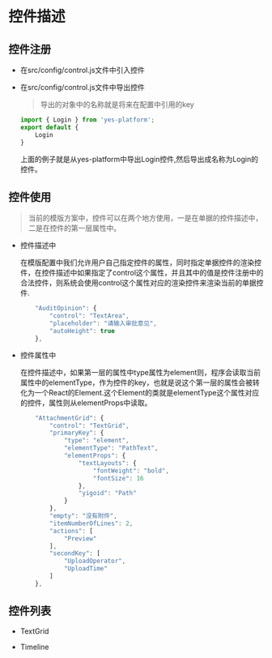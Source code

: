 # 控件描述

## 控件注册
* 在src/config/control.js文件中引入控件
* 在src/config/control.js文件中导出控件
    >导出的对象中的名称就是将来在配置中引用的key

    ```javascript
    import { Login } from 'yes-platform';
    export default {
        Login
    }
    ```

    上面的例子就是从yes-platform中导出Login控件,然后导出成名称为Login的控件。

## 控件使用
>当前的模版方案中，控件可以在两个地方使用，一是在单据的控件描述中，二是在控件的第一层属性中。
* 控件描述中

     在模版配置中我们允许用户自己指定控件的属性，同时指定单据控件的渲染控件，在控件描述中如果指定了control这个属性，并且其中的值是控件注册中的合法控件，则系统会使用control这个属性对应的渲染控件来渲染当前的单据控件.

    ```javascript
        "AuditOpinion": {
            "control": "TextArea",
            "placeholder": "请输入审批意见",
            "autoHeight": true
        },
    ```
* 控件属性中

    在控件描述中，如果第一层的属性中type属性为element则，程序会读取当前属性中的elementType，作为控件的key，也就是说这个第一层的属性会被转化为一个React的Element.这个Element的类就是elementType这个属性对应的控件，属性则从elementProps中读取。

    ```javascript
        "AttachmentGrid": {
            "control": "TextGrid",
            "primaryKey": {
                "type": "element",
                "elementType": "PathText",
                "elementProps": {
                    "textLayouts": {
                        "fontWeight": "bold",
                        "fontSize": 16
                    },
                    "yigoid": "Path"
                }
            },
            "empty": "没有附件",
            "itemNumberOfLines": 2,
            "actions": [
                "Preview"
            ],
            "secondKey": [
                "UploadOperator",
                "UploadTime"
            ]
        },
    ```

## 控件列表
* TextGrid
    
* Timeline